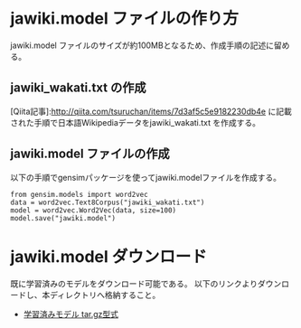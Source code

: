 # jawiki.model ファイルの作り方

jawiki.model ファイルのサイズが約100MBとなるため、作成手順の記述に留める。

## jawiki_wakati.txt の作成

[Qiita記事]:http://qiita.com/tsuruchan/items/7d3af5c5e9182230db4e に記載された手順で日本語Wikipediaデータをjawiki_wakati.txt を作成する。

## jawiki.model ファイルの作成

以下の手順でgensimパッケージを使ってjawiki.modelファイルを作成する。

    from gensim.models import word2vec
    data = word2vec.Text8Corpus("jawiki_wakati.txt")
    model = word2vec.Word2Vec(data, size=100)
    model.save("jawiki.model")

# jawiki.model ダウンロード

既に学習済みのモデルをダウンロード可能である。
以下のリンクよりダウンロードし、本ディレクトリへ格納すること。

* [学習済みモデル tar.gz型式](http://www-end.exa-corp.co.jp/pukiwiki/file/AI/samples/jawiki_model.tar.gz)
